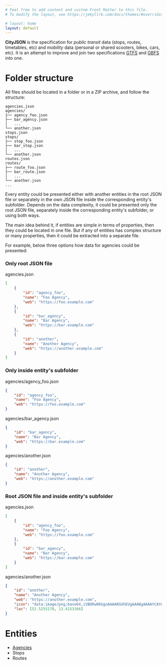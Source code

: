 ```yaml
---
# Feel free to add content and custom Front Matter to this file.
# To modify the layout, see https://jekyllrb.com/docs/themes/#overriding-theme-defaults

# layout: home
layout: default
---
```


**CityJSON** is the specification for _public transit_ data (stops, routes, timetables, etc)
and _mobility_ data (personal or shared scooters, bikes, cars, etc). It is an attempt
to improve and join two specifications [GTFS](https://developers.google.com/transit/gtfs/reference) and [GBFS](https://github.com/MobilityData/gbfs) into one.

# Folder structure
All files should be located in a folder or in a ZIP archive, and follow the structure:
```
agencies.json
agencies/
├── agency_foo.json
├── bar_agency.json
│   ...
└── another.json
stops.json
stops/
├── stop_foo.json
├── bar_stop.json
│   ...
└── another.json
routes.json
routes/
├── route_foo.json
├── bar_route.json
│   ...
└── another.json
...
```

Every entity could be presented either with another entities in the root JSON file
or separately in the own JSON file inside the corresponding entity's subfolder.
Depends on the data complexity, it could be presented only the root JSON file,
separately inside the corresponding entity's subfolder, or using both ways.

The main idea behind it, if entities are simple in terms of properties,
then they could be located in one file. But if any of entities has complex structure
or many properties, then it could be extracted into a separate file.

For example, below three options how data for agencies could be presented:
### Only root JSON file
agencies.json
```json
[
    {
        "id": "agency_foo",
        "name": "Foo Agency",
        "web": "https://foo.example.com"
    },
    {
        "id": "bar_agency",
        "name": "Bar Agency",
        "web": "https://bar.example.com"
    },
    {
        "id": "another",
        "name": "Another Agency",
        "web": "https://another.example.com"
    }
]
```


### Only inside entity's subfolder
agencies/agency_foo.json
```json
{
    "id": "agency_foo",
    "name": "Foo Agency",
    "web": "https://foo.example.com"
}
```

agencies/bar_agency.json
```json
{
    "id": "bar_agency",
    "name": "Bar Agency",
    "web": "https://bar.example.com"
}
```

agencies/another.json
```json
{
    "id": "another",
    "name": "Another Agency",
    "web": "https://another.example.com"
}
```


### Root JSON file and inside entity's subfolder
agencies.json
```json
[
    {
        "id": "agency_foo",
        "name": "Foo Agency",
        "web": "https://foo.example.com"
    },
    {
        "id": "bar_agency",
        "name": "Bar Agency",
        "web": "https://bar.example.com"
    }
]
```

agencies/another.json
```json
{
    "id": "another",
    "name": "Another Agency",
    "web": "https://another.example.com",
    "icon": "data:image/png;base64,iVBORw0KGgoAAAANSUhEUgAAABgAAAAYCAYAAADgdz34AAAACXBIWXMAAAsTAAALEwEAmpwYAAAAo0lEQVR4nO2TUQrCMBBE30cR/OmZvJifpb2Vd6kEv3qGSGURusnGtF1BsAMDy2Y2kwkJHPgLRAf+hsEWRIOXbxvcLIM99YwWmHQKPcDKOrLEVaconY6VCbIpvBMkKWoN4odap3ivebyiHEyDBuiAu7CTXmmTAXgofWKgOQprf7OlN8VnYY1JSZ8gZAaCcUVb9K/71JF7Rz0nGQrCQXpe+gMs8AQ318H4QPqjvwAAAABJRU5ErkJggg==",
    "loc": [52.5255170, 13.4153366]
}
```

# Entities
- [Agencies](./agencies.markdown)
- Stops
- Routes